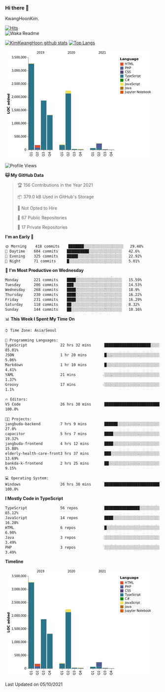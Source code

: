 ### Hi there 👋

KwangHoonKim.

[![Hits](https://hits.seeyoufarm.com/api/count/incr/badge.svg?url=https%3A%2F%2Fgithub.com%2Frhkdgns95)](https://hits.seeyoufarm.com)  
![Waka Readme](https://github.com/rhkdgns95/rhkdgns95/workflows/Waka%20Readme/badge.svg)

[![KimKwangHoon github stats](https://github-readme-stats.vercel.app/api?username=rhkdgns95&show_icons=true)](https://github.com/rhkdgns95/github-readme-stats)   [![Top Langs](https://github-readme-stats.vercel.app/api/top-langs/?username=rhkdgns95&layout=compact)](https://github.com/rhkdgns95/github-readme-stats)   


![Chart not found](https://raw.githubusercontent.com/rhkdgns95/rhkdgns95/master/charts/bar_graph.png) 



<!--START_SECTION:waka-->
![Profile Views](http://img.shields.io/badge/Profile%20Views-0-blue)

**🐱 My GitHub Data** 

> 🏆 156 Contributions in the Year 2021
 > 
> 📦 379.0 kB Used in GitHub's Storage 
 > 
> 🚫 Not Opted to Hire
 > 
> 📜 67 Public Repositories 
 > 
> 🔑 17 Private Repositories  
 > 
**I'm an Early 🐤** 

```text
🌞 Morning    418 commits    ███████░░░░░░░░░░░░░░░░░░   29.48% 
🌆 Daytime    604 commits    ██████████░░░░░░░░░░░░░░░   42.6% 
🌃 Evening    325 commits    █████░░░░░░░░░░░░░░░░░░░░   22.92% 
🌙 Night      71 commits     █░░░░░░░░░░░░░░░░░░░░░░░░   5.01%

```
📅 **I'm Most Productive on Wednesday** 

```text
Monday       221 commits    ████░░░░░░░░░░░░░░░░░░░░░   15.59% 
Tuesday      206 commits    ███░░░░░░░░░░░░░░░░░░░░░░   14.53% 
Wednesday    268 commits    ████░░░░░░░░░░░░░░░░░░░░░   18.9% 
Thursday     230 commits    ████░░░░░░░░░░░░░░░░░░░░░   16.22% 
Friday       231 commits    ████░░░░░░░░░░░░░░░░░░░░░   16.29% 
Saturday     118 commits    ██░░░░░░░░░░░░░░░░░░░░░░░   8.32% 
Sunday       144 commits    ██░░░░░░░░░░░░░░░░░░░░░░░   10.16%

```


📊 **This Week I Spent My Time On** 

```text
⌚︎ Time Zone: Asia/Seoul

💬 Programming Languages: 
TypeScript               22 hrs 32 mins      █████████████████████░░░░   85.01% 
JSON                     1 hr 20 mins        █░░░░░░░░░░░░░░░░░░░░░░░░   5.06% 
Markdown                 1 hr 10 mins        █░░░░░░░░░░░░░░░░░░░░░░░░   4.41% 
YAML                     21 mins             ░░░░░░░░░░░░░░░░░░░░░░░░░   1.37% 
Groovy                   17 mins             ░░░░░░░░░░░░░░░░░░░░░░░░░   1.1%

🔥 Editors: 
VS Code                  26 hrs 30 mins      █████████████████████████   100.0%

🐱‍💻 Projects: 
jangbuda-backend         7 hrs 9 mins        ██████░░░░░░░░░░░░░░░░░░░   27.0% 
capacitor                5 hrs 7 mins        ████░░░░░░░░░░░░░░░░░░░░░   19.32% 
jangbuda-frontend        4 hrs 12 mins       ████░░░░░░░░░░░░░░░░░░░░░   15.88% 
elderly-health-care-front3 hrs 37 mins       ███░░░░░░░░░░░░░░░░░░░░░░   13.69% 
bankda-k-frontend        2 hrs 25 mins       ██░░░░░░░░░░░░░░░░░░░░░░░   9.15%

💻 Operating System: 
Windows                  26 hrs 30 mins      █████████████████████████   100.0%

```

**I Mostly Code in TypeScript** 

```text
TypeScript               56 repos            ████████████████░░░░░░░░░   65.12% 
JavaScript               14 repos            ████░░░░░░░░░░░░░░░░░░░░░   16.28% 
HTML                     6 repos             █░░░░░░░░░░░░░░░░░░░░░░░░   6.98% 
Java                     3 repos             ░░░░░░░░░░░░░░░░░░░░░░░░░   3.49% 
PHP                      3 repos             ░░░░░░░░░░░░░░░░░░░░░░░░░   3.49%

```


**Timeline**

![Chart not found](https://raw.githubusercontent.com/rhkdgns95/rhkdgns95/master/charts/bar_graph.png) 


 Last Updated on 05/10/2021
<!--END_SECTION:waka-->
